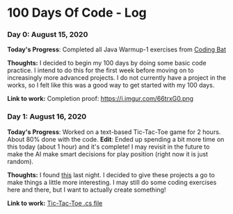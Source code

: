 # 100 Days Of Code - Log

### Day 0: August 15, 2020

**Today's Progress**: Completed all Java Warmup-1 exercises from [Coding Bat](https://codingbat.com/java/Warmup-1 "Coding Bat")

**Thoughts:** I decided to begin my 100 days by doing some basic code practice. I intend to do this for the first week before moving on to increasingly more advanced projects. I do not currently have a project in the works, so I felt like this was a good way to get started with my 100 days. 

**Link to work:** Completion proof: https://i.imgur.com/66trxG0.png

### Day 1: August 16, 2020

**Today's Progress**: Worked on a text-based Tic-Tac-Toe game for 2 hours. About 80% done with the code.
    **Edit**: Ended up spending a bit more time on this today (about 1 hour) and it's complete! I may revisit in the future to make the AI make smart decisions for play position (right now it is just random).

**Thoughts:** I found [this](http://www.netinstructions.com/next-steps-for-aspiring-programmers-after-you-know-the-basics "'Net Instructions") last night. I decided to give these projects a go to make things a little more interesting. I may still do some coding exercises here and there, but I want to actually create something!

**Link to work:** [Tic-Tac-Toe .cs file](code/tictactoe/Board.cs)

